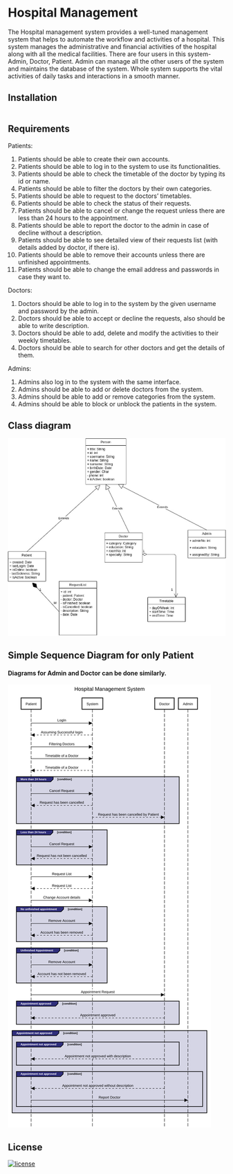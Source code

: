 # Hospital Management

The Hospital management system provides a well-tuned management system that helps to automate the workflow and activities of a hospital. This system manages the administrative and financial activities of the hospital along with all the medical facilities. There are four users in this system- Admin, Doctor, Patient. Admin can manage all the other users of the system and maintains the database of the system. Whole system supports the vital activities of daily tasks and interactions in a smooth manner.


## Installation

```bash

```

## Requirements

Patients:
1. Patients should be able to create their own accounts.
2. Patients should be able to log in to the system to use its functionalities.
3. Patients should be able to check the timetable of the doctor by typing its id or name.
4. Patients should be able to filter the doctors by their own categories.
5. Patients should be able to request to the doctors’ timetables.
6. Patients should be able to check the status of their requests.
7. Patients should be able to cancel or change the request unless there are less than 24 hours to the appointment.
8. Patients should be able to report the doctor to the admin in case of decline without a description.
9. Patients should be able to see detailed view of their requests list (with details added by doctor, if there is).
10. Patients should be able to remove their accounts unless there are unfinished appointments.
11. Patients should be able to change the email address and passwords in case they want to.


Doctors:
1. Doctors should be able to log in to the system by the given username and password by the admin.
2. Doctors should be able to accept or decline the requests, also should be able to write description.
3. Doctors should be able to add, delete and modify the activities to their weekly timetables.
4. Doctors should be able to search for other doctors and get the details of them.

Admins:
1. Admins also log in to the system with the same interface.
2. Admins should be able to add or delete doctors from the system.
3. Admins should be able to add or remove categories from the system.
4. Admins should be able to block or unblock the patients in the system.

## Class diagram
![alt text](https://github.com/OrkhanS/Hospital-Management/blob/main/UML.jpg)

## Simple Sequence Diagram for only Patient
#### Diagrams for Admin and Doctor can be done similarly.
![alt text](https://github.com/OrkhanS/Hospital-Management/blob/main/SequenceDiagramPatient.png)


## License
[![license](https://img.shields.io/github/license/DAVFoundation/captain-n3m0.svg?style=flat-square)](https://github.com/DAVFoundation/captain-n3m0/blob/master/LICENSE)

